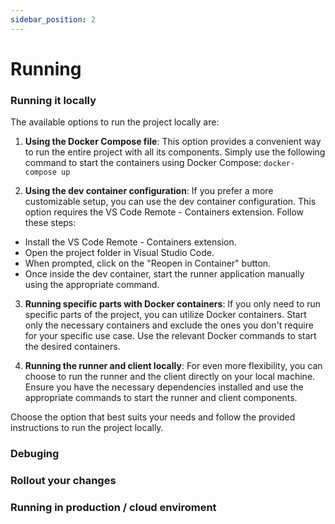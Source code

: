 ```yaml
---
sidebar_position: 2
---
```


# Running

### Running it locally
The available options to run the project locally are:

1. **Using the Docker Compose file**: This option provides a convenient way to run the entire project with all its components. Simply use the following command to start the containers using Docker Compose:
```docker-compose up```

2. **Using the dev container configuration**: If you prefer a more customizable setup, you can use the dev container configuration. This option requires the VS Code Remote - Containers extension. Follow these steps:
- Install the VS Code Remote - Containers extension.
- Open the project folder in Visual Studio Code.
- When prompted, click on the "Reopen in Container" button.
- Once inside the dev container, start the runner application manually using the appropriate command.

3. **Running specific parts with Docker containers**: If you only need to run specific parts of the project, you can utilize Docker containers. Start only the necessary containers and exclude the ones you don't require for your specific use case. Use the relevant Docker commands to start the desired containers.

4. **Running the runner and client locally**: For even more flexibility, you can choose to run the runner and the client directly on your local machine. Ensure you have the necessary dependencies installed and use the appropriate commands to start the runner and client components.

Choose the option that best suits your needs and follow the provided instructions to run the project locally.


### Debuging 

### Rollout your changes

### Running in production / cloud enviroment 